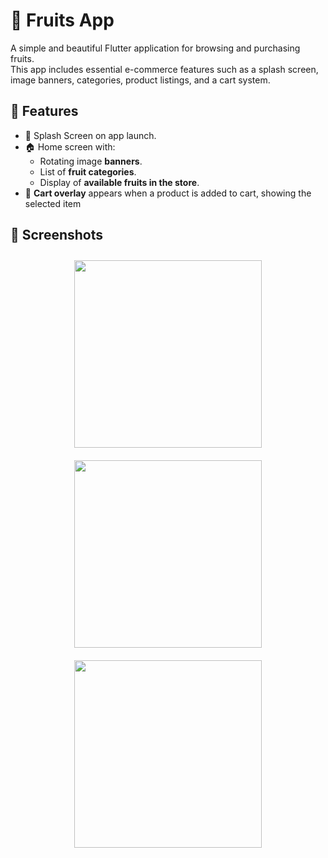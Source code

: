 # 🍎 Fruits App

A simple and beautiful Flutter application for browsing and purchasing fruits.  
This app includes essential e-commerce features such as a splash screen, image banners, categories, product listings, and a cart system.

## 📱 Features

- 🚀 Splash Screen on app launch.
- 🏠 Home screen with:
  - Rotating image **banners**.
  - List of **fruit categories**.
  - Display of **available fruits in the store**.
- 🛒 **Cart overlay** appears when a product is added to cart, showing the selected item

## 📸 Screenshots
<p align="center">
  <img src="https://github.com/user-attachments/assets/5302c971-d06f-4729-aebc-e20c386bea57" width="300" style="margin: 10px;" />
  <img src="https://github.com/user-attachments/assets/100ec63f-bf57-4d24-85dc-171060089b71" width="300" style="margin: 10px;" />
  <img src="https://github.com/user-attachments/assets/cdef8c25-e8b8-4a5f-8aad-6424e84cf263" width="300" style="margin: 10px;" />
</p>

